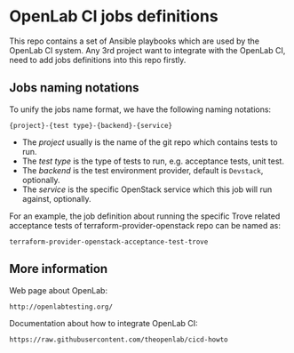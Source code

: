 OpenLab CI jobs definitions
===========================

This repo contains a set of Ansible playbooks which are used by the OpenLab CI
system. Any 3rd project want to integrate with the OpenLab CI, need to add
jobs definitions into this repo firstly.

Jobs naming notations
---------------------
To unify the jobs name format, we have the following naming notations:

    {project}-{test type}-{backend}-{service}

- The *project* usually is the name of the git repo which contains tests to run.
- The *test type* is the type of tests to run, e.g. acceptance tests, unit test.
- The *backend* is the test environment provider, default is `Devstack`, optionally.
- The *service* is the specific OpenStack service which this job will run against,
  optionally.

For an example, the job definition about running the specific Trove related
acceptance tests of terraform-provider-openstack repo can be named as:

    terraform-provider-openstack-acceptance-test-trove

More information
----------------
Web page about OpenLab:

    http://openlabtesting.org/

Documentation about how to integrate OpenLab CI:

    https://raw.githubusercontent.com/theopenlab/cicd-howto
